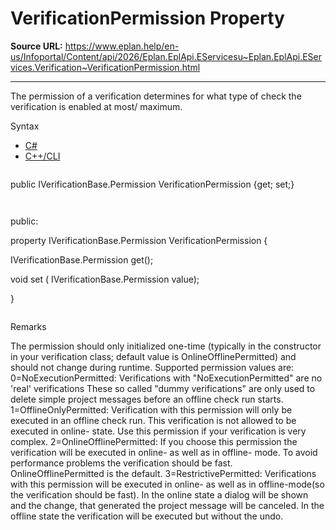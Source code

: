 # VerificationPermission Property

**Source URL:** https://www.eplan.help/en-us/Infoportal/Content/api/2026/Eplan.EplApi.EServicesu~Eplan.EplApi.EServices.Verification~VerificationPermission.html

---

The permission of a verification determines for what type of check the verification is enabled at most/ maximum.

Syntax

- [C#](#i-syntax-CS)
- [C++/CLI](#i-syntax-CPP2005)

```
```
public IVerificationBase.Permission VerificationPermission {get; set;}
```
```

```
```
public:

property IVerificationBase.Permission VerificationPermission {

   IVerificationBase.Permission get();

   void set (    IVerificationBase.Permission value);

}
```
```

Remarks

The permission should only initialized one-time (typically in the constructor in your verification class; default value is OnlineOfflinePermitted) and should not change during runtime. Supported permission values are: 0=NoExecutionPermitted: Verifications with "NoExecutionPermitted" are no 'real' verifications These so called "dummy verifications" are only used to delete simple project messages before an offline check run starts. 1=OfflineOnlyPermitted: Verification with this permission will only be executed in an offline check run. This verification is not allowed to be executed in online- state. Use this permission if your verification is very complex. 2=OnlineOfflinePermitted: If you choose this permission the verification will be executed in online- as well as in offline- mode. To avoid performance problems the verification should be fast. OnlineOfflinePermitted is the default. 3=RestrictivePermitted: Verifications with this permission will be executed in online- as well as in offline-mode(so the verification should be fast). In the online state a dialog will be shown and the change, that generated the project message will be canceled. In the offline state the verification will be executed but without the undo.
